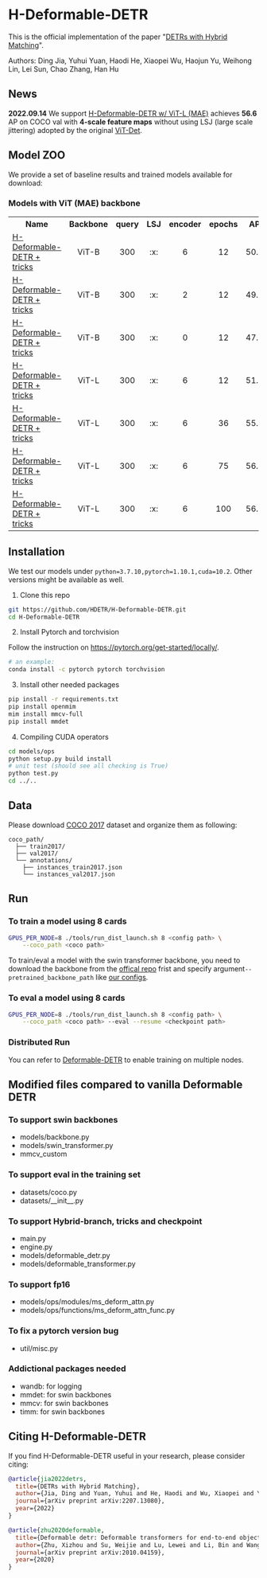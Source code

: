 # H-Deformable-DETR

This is the official implementation of the paper "[DETRs with Hybrid Matching](https://arxiv.org/abs/2207.13080)". 

Authors: Ding Jia, Yuhui Yuan, Haodi He, Xiaopei Wu, Haojun Yu, Weihong Lin, Lei Sun, Chao Zhang, Han Hu

## News

**2022.09.14** We support [H-Deformable-DETR w/ ViT-L (MAE)](https://github.com/kxqt/H-Deformable-DETR#model-zoo) achieves **56.6** AP on COCO val with **4-scale feature maps** without using LSJ (large scale jittering) adopted by the original [ViT-Det](https://github.com/facebookresearch/detectron2/blob/main/projects/ViTDet/configs/common/coco_loader_lsj.py).


## Model ZOO

We provide a set of baseline results and trained models available for download:


### Models with ViT (MAE) backbone
<table><tbody>
<!-- START TABLE -->
<!-- TABLE HEADER -->
<th valign="bottom">Name</th>
<th valign="bottom">Backbone</th>
<th valign="bottom">query</th>
<th valign="bottom">LSJ</th>
<th valign="bottom">encoder</th>
<th valign="bottom">epochs</th>
<th valign="bottom">AP</th>
<th valign="bottom">download</th>
<!-- TABLE BODY -->
 <tr><td align="left"><a href="configs/two_stage/deformable-detr-hybrid-branch/12eps/vit/vit_base_hybrid_branch_lambda1_group6_t1500_dp0_mqs_lft_deformable_detr_plus_iterative_bbox_refinement_plus_plus_two_stage.sh">H-Deformable-DETR + tricks</a></td>
<td align="center">ViT-B</td>
<td align="center">300</td>
<td align="center">:x:</td>
<td align="center">6</td>
<td align="center">12</td>
<td align="center">50.6</td>
<td align="center">model</td>
</tr>
 <tr><td align="left"><a href="configs/two_stage/deformable-detr-hybrid-branch/12eps/vit/vit_base_hybrid_branch_lambda1_group6_t1500_dp0_mqs_lft_deformable_detr_plus_iterative_bbox_refinement_plus_plus_two_stage_enc2.sh">H-Deformable-DETR + tricks</a></td>
<td align="center">ViT-B</td>
<td align="center">300</td>
<td align="center">:x:</td>
<td align="center">2</td>
<td align="center">12</td>
<td align="center">49.8</td>
<td align="center">model</td>
</tr>
 <tr><td align="left"><a href="configs/two_stage/deformable-detr-hybrid-branch/12eps/vit/vit_base_hybrid_branch_lambda1_group6_t1500_dp0_mqs_lft_deformable_detr_plus_iterative_bbox_refinement_plus_plus_two_stage_enc0.sh">H-Deformable-DETR + tricks</a></td>
<td align="center">ViT-B</td>
<td align="center">300</td>
<td align="center">:x:</td>
<td align="center">0</td>
<td align="center">12</td>
<td align="center">47.1</td>
<td align="center">model</td>
</tr>
 <tr><td align="left"><a href="configs/two_stage/deformable-detr-hybrid-branch/12eps/vit/vit_large_hybrid_branch_lambda1_group6_t1500_dp0_mqs_lft_deformable_detr_plus_iterative_bbox_refinement_plus_plus_two_stage.sh">H-Deformable-DETR + tricks</a></td>
<td align="center">ViT-L</td>
<td align="center">300</td>
<td align="center">:x:</td>
<td align="center">6</td>
<td align="center">12</td>
<td align="center">51.1</td>
<td align="center">model</td>
</tr>
 <tr><td align="left"><a href="configs/two_stage/deformable-detr-hybrid-branch/36eps/vit/vit_large_hybrid_branch_lambda1_group6_t1500_dp0_mqs_lft_deformable_detr_plus_iterative_bbox_refinement_plus_plus_two_stage.sh">H-Deformable-DETR + tricks</a></td>
<td align="center">ViT-L</td>
<td align="center">300</td>
<td align="center">:x:</td>
<td align="center">6</td>
<td align="center">36</td>
<td align="center">55.5</td>
<td align="center">model</td>
</tr>
 <tr><td align="left"><a href="configs/two_stage/deformable-detr-hybrid-branch/36eps/vit/vit_large_hybrid_branch_lambda1_group6_t1500_dp0_mqs_lft_deformable_detr_plus_iterative_bbox_refinement_plus_plus_two_stage.sh">H-Deformable-DETR + tricks</a></td>
<td align="center">ViT-L</td>
<td align="center">300</td>
<td align="center">:x:</td>
<td align="center">6</td>
<td align="center">75</td>
<td align="center">56.5</td>
<td align="center">model</td>
</tr>
 <tr><td align="left"><a href="configs/two_stage/deformable-detr-hybrid-branch/100eps/vit/vit_large_hybrid_branch_lambda1_group6_t1500_dp0_mqs_lft_deformable_detr_plus_iterative_bbox_refinement_plus_plus_two_stage.sh">H-Deformable-DETR + tricks</a></td>
<td align="center">ViT-L</td>
<td align="center">300</td>
<td align="center">:x:</td>
<td align="center">6</td>
<td align="center">100</td>
<td align="center">56.6</td>
<td align="center">model</td>
</tr>
</tbody></table>


## Installation
We test our models under ```python=3.7.10,pytorch=1.10.1,cuda=10.2```. Other versions might be available as well.

1. Clone this repo
```sh
git https://github.com/HDETR/H-Deformable-DETR.git
cd H-Deformable-DETR
```

2. Install Pytorch and torchvision

Follow the instruction on https://pytorch.org/get-started/locally/.
```sh
# an example:
conda install -c pytorch pytorch torchvision
```

3. Install other needed packages
```sh
pip install -r requirements.txt
pip install openmim
mim install mmcv-full
pip install mmdet
```

4. Compiling CUDA operators
```sh
cd models/ops
python setup.py build install
# unit test (should see all checking is True)
python test.py
cd ../..
```

## Data

Please download [COCO 2017](https://cocodataset.org/) dataset and organize them as following:
```
coco_path/
  ├── train2017/
  ├── val2017/
  └── annotations/
  	├── instances_train2017.json
  	└── instances_val2017.json
```
## Run
### To train a model using 8 cards

```Bash
GPUS_PER_NODE=8 ./tools/run_dist_launch.sh 8 <config path> \
    --coco_path <coco path>
```

To train/eval a model with the swin transformer backbone, you need to download the backbone from the [offical repo](https://github.com/microsoft/Swin-Transformer#main-results-on-imagenet-with-pretrained-models) frist and specify argument`--pretrained_backbone_path` like [our configs](./configs/two_stage/deformable-detr-hybrid-branch/36eps/swin).

### To eval a model using 8 cards

```Bash
GPUS_PER_NODE=8 ./tools/run_dist_launch.sh 8 <config path> \
    --coco_path <coco path> --eval --resume <checkpoint path>
```

### Distributed Run

You can refer to [Deformable-DETR](https://github.com/fundamentalvision/Deformable-DETR) to enable training on multiple nodes.

## Modified files compared to vanilla Deformable DETR

### To support swin backbones
* models/backbone.py
* models/swin_transformer.py
* mmcv_custom

### To support eval in the training set
* datasets/coco.py
* datasets/\_\_init\_\_.py

### To support Hybrid-branch, tricks and checkpoint
* main.py
* engine.py
* models/deformable_detr.py
* models/deformable_transformer.py

### To support fp16
* models/ops/modules/ms_deform_attn.py
* models/ops/functions/ms_deform_attn_func.py

### To fix a pytorch version bug
* util/misc.py

### Addictional packages needed

* wandb: for logging
* mmdet: for swin backbones
* mmcv: for swin backbones
* timm: for swin backbones


## Citing H-Deformable-DETR
If you find H-Deformable-DETR useful in your research, please consider citing:

```bibtex
@article{jia2022detrs,
  title={DETRs with Hybrid Matching},
  author={Jia, Ding and Yuan, Yuhui and He, Haodi and Wu, Xiaopei and Yu, Haojun and Lin, Weihong and Sun, Lei and Zhang, Chao and Hu, Han},
  journal={arXiv preprint arXiv:2207.13080},
  year={2022}
}

@article{zhu2020deformable,
  title={Deformable detr: Deformable transformers for end-to-end object detection},
  author={Zhu, Xizhou and Su, Weijie and Lu, Lewei and Li, Bin and Wang, Xiaogang and Dai, Jifeng},
  journal={arXiv preprint arXiv:2010.04159},
  year={2020}
}
```

